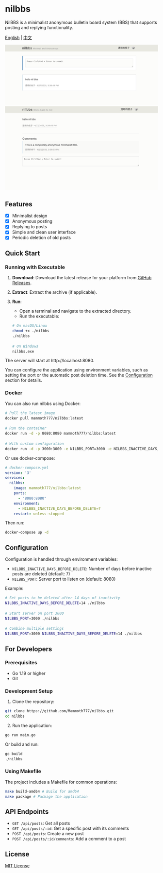 # nilbbs

NilBBS is a minimalist anonymous bulletin board system (BBS) that supports posting and replying functionality.

[English](README.md) | [中文](README_zh.md)

![NilBBS Screenshot 1](images/img1.png)
![NilBBS Screenshot 2](images/img2.png)

## Features

- [x] Minimalist design
- [x] Anonymous posting
- [x] Replying to posts
- [x] Simple and clean user interface
- [x] Periodic deletion of old posts

## Quick Start

### Running with Executable

1.  **Download**: Download the latest release for your platform from [GitHub Releases](https://github.com/Mammoth777/nilbbs/releases).
2.  **Extract**: Extract the archive (if applicable).
3.  **Run**:
    *   Open a terminal and navigate to the extracted directory.
    *   Run the executable:

    ```bash
    # On macOS/Linux
    chmod +x ./nilbbs
    ./nilbbs

    # On Windows
    nilbbs.exe
    ```

The server will start at http://localhost:8080.

You can configure the application using environment variables, such as setting the port or the automatic post deletion time. See the [Configuration](#configuration) section for details.

### Docker

You can also run nilbbs using Docker:

```bash
# Pull the latest image
docker pull mammoth777/nilbbs:latest

# Run the container
docker run -d -p 8080:8080 mammoth777/nilbbs:latest

# With custom configuration
docker run -d -p 3000:3000 -e NILBBS_PORT=3000 -e NILBBS_INACTIVE_DAYS_BEFORE_DELETE=14 mammoth777/nilbbs:latest
```

Or use docker-compose:

```yaml
# docker-compose.yml
version: '3'
services:
  nilbbs:
    image: mammoth777/nilbbs:latest
    ports:
      - "8080:8080"
    environment:
      - NILBBS_INACTIVE_DAYS_BEFORE_DELETE=7
    restart: unless-stopped
```

Then run:

```bash
docker-compose up -d
```

## Configuration

Configuration is handled through environment variables:

- `NILBBS_INACTIVE_DAYS_BEFORE_DELETE`: Number of days before inactive posts are deleted (default: 7)
- `NILBBS_PORT`: Server port to listen on (default: 8080)

Example:

```bash
# Set posts to be deleted after 14 days of inactivity
NILBBS_INACTIVE_DAYS_BEFORE_DELETE=14 ./nilbbs

# Start server on port 3000
NILBBS_PORT=3000 ./nilbbs

# Combine multiple settings
NILBBS_PORT=3000 NILBBS_INACTIVE_DAYS_BEFORE_DELETE=14 ./nilbbs
```

## For Developers

### Prerequisites

- Go 1.19 or higher
- Git

### Development Setup

1. Clone the repository:

```bash
git clone https://github.com/Mammoth777/nilbbs.git
cd nilbbs
```

2. Run the application:

```bash
go run main.go
```

Or build and run:

```bash
go build
./nilbbs
```

### Using Makefile

The project includes a Makefile for common operations:

```bash
make build-amd64 # Build for amd64
make package # Package the application
```

## API Endpoints

- `GET /api/posts`: Get all posts
- `GET /api/posts/:id`: Get a specific post with its comments
- `POST /api/posts`: Create a new post
- `POST /api/posts/:id/comments`: Add a comment to a post

## License

[MIT License](LICENSE)